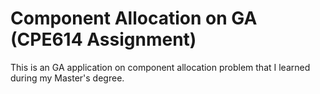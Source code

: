 # Component Allocation on GA (CPE614 Assignment)
This is an GA application on component allocation problem that I learned during my Master's degree.

